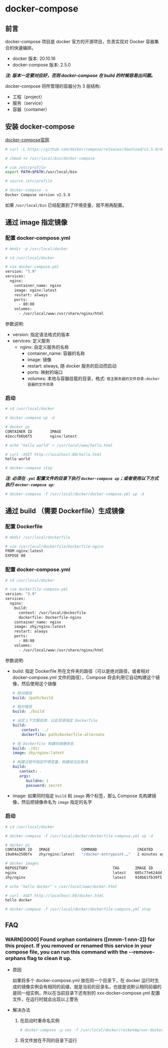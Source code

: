# docker-compose

## 前言

docker-compose 项目是 docker 官方的开源项目，负责实现对 Docker 容器集合的快速编排。

- docker 版本: 20.10.16
- docker-compose 版本: 2.5.0

***注: 版本一定要对应好，否则 docker-compose 在 build 的时候容易出问题。***

docker-compose 将所管理的容器分为 3 层结构:

- 工程（project）
- 服务（service）
- 容器（container）

## 安装 docker-compose

[docker-compose官网](https://github.com/docker/compose/releases 'docker-compose')

```bash
# curl -L https://github.com/docker/compose/releases/download/v2.5.0/docker-compose-linux-x86_64 > /usr/local/bin/docker-compose

# chmod +x /usr/local/bin/docker-compose

# vim /etc/profile
export PATH=$PATH:/usr/local/bin

# source /etc/profile

# docker-compose -v
Docker Compose version v2.5.0
```

如果 ```/usr/local/bin``` 已经配置到了环境变量，就不用再配置。

## 通过 image 指定镜像

### 配置 docker-compose.yml

```bash
# mkdir -p /usr/local/docker

# cd /usr/local/docker

# vim docker-compose.yml
version: "3.9"
services:
  nginx:
    container_name: nginx
    image: nginx:latest
    restart: always
    ports:
      - 80:80
    volumes:
      - /usr/local/www:/usr/share/nginx/html
```

参数说明:

- version: 指定语法格式的版本
- services: 定义服务
   - nginx: 自定义服务的名称
      - container_name: 容器的名称
      - image: 镜像
      - restart: always, 随 docker 服务的启动而启动
      - ports: 映射的端口
      - volumes: 本地与容器挂载的目录，格式: ```宿主服务器的文件目录:docker容器的文件目录```

### 启动

```bash
# cd /usr/local/docker

# docker-compose up -d

# docker ps
CONTAINER ID        IMAGE                                               COMMAND                  CREATED             STATUS              PORTS                  NAMES
42eccfb6b6f5        nginx:latest                                        "/docker-entrypoin..."   16 seconds ago      Up 5 seconds        0.0.0.0:80->80/tcp     nginx

# echo "hello world" > /usr/local/www/hello.html

# curl -XGET http://localhost:80/hello.html
hello world

# docker-compose stop
```

***注: 必须在 ```.yml``` 配置文件的目录下执行 ```docker-compose up```；或者使用以下方式执行 ```docker-compose up```:***

```bash
# docker-compose -f /usr/local/docker/docker-compose.yml up -d
```

## 通过 build （需要 Dockerfile）生成镜像

### 配置 Dockerfile

```bash
# mkdir /usr/local/dockerfile

# vim /usr/local/dockerfile/Dockerfile-nginx
FROM nginx:latest
EXPOSE 80
```

### 配置 docker-compose.yml

```bash
# cd /usr/local/docker

# vim dockerfile-compose.yml
version: "3.9"
services:
  nginx:
    build:
      context: /usr/local/dockerfile
      dockerfile: Dockerfile-nginx
    container_name: nginx
    image: zhy/nginx:latest
    restart: always
    ports:
      - 80:80
    volumes:
      - /usr/local/www:/usr/share/nginx/html
```

参数说明:

- build: 指定 Dockerfile 所在文件夹的路径（可以是绝对路径，或者相对 docker-compose.yml 文件的路径），Compose 将会利用它自动构建这个镜像，然后使用这个镜像
    ```yml
    # 绝对路径
    build: /path/build

    # 相对路径
    build: ./build

    # 设定上下文跟目录，以此目录指定 Dockerfile
    build:
        context: ../
        dockerfile: path/Dockerfile-alternate

    # 给 Dockerfile 构建的镜像命名
    build: ./dir
    image: zhy/nginx:latest

    # 构建过程中指定环境变量，构建成功后取消
    build:
       context: .
       args:
          buildno: 1
          password: secret
    ```
- image: 如果同时指定 ```build``` 和 ```image``` 两个标签，那么 Compose 先构建镜像，然后把镜像命名为 ```image``` 指定的名字

### 启动

```bash
# cd /usr/local/docker

# docker-compose -f /usr/local/docker/dockerfile-compose.yml up -d

# docker ps
CONTAINER ID   IMAGE              COMMAND                  CREATED         STATUS         PORTS                                   NAMES
19a04e250bfe   zhy/nginx:latest   "/docker-entrypoint.…"   2 minutes ago   Up 2 minutes   0.0.0.0:8018->80/tcp, :::8018->80/tcp   nginx

# docker images
REPOSITORY                                      TAG       IMAGE ID       CREATED        SIZE
nginx                                           latest    605c77e624dd   4 months ago   141MB
zhy/nginx                                       latest    910b61fb39f5   4 months ago   141MB

# echo "hello docker" > /usr/local/www/docker.html

# curl -XGET http://localhost:80/docker.html
hello docker

# docker-compose -f /usr/local/docker/dockerfile-compose.yml stop
```

## FAQ

### WARN[0000] Found orphan containers ([mmm-1 nnn-2]) for this project. If you removed or renamed this service in your compose file, you can run this command with the --remove-orphans flag to clean it up. 

- 原因

    如果将多个 docker-compose.yml 放在同一个目录下，在 docker 运行时生成的镜像实例会有相同的前缀，就是当前的目录名，也就是说默认相同前缀的是同一组实例，所以在当前目录下还有别的 xxx-docker-compose.yml 配置文件，在运行时就会出现以上警告

- 解决办法
   1. 在启动时重命名实例
      ```bash
      # docker-compose -p xxx -f /usr/local/docker/rocketmq/xxx-docker-compose.yml up -d
      ```
   2. 将文件放在不同的目录下运行
